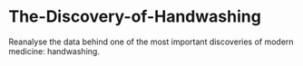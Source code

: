 # The-Discovery-of-Handwashing
Reanalyse the data behind one of the most important discoveries of modern medicine: handwashing.
